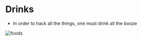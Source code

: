 Drinks
======

-   In order to hack all the things, one must drink all the booze

![foods](https://images.pexels.com/photos/274131/pexels-photo-274131.jpeg?w=315&h=237&dpr=2&auto=compress&cs=tinysrgb)
